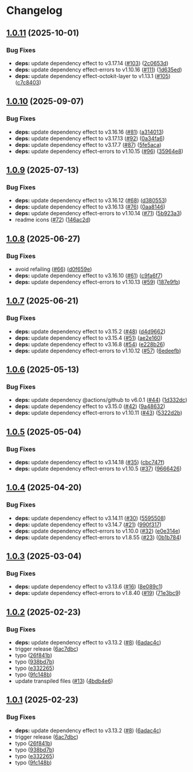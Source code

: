 # Changelog

## [1.0.11](https://github.com/jpb06/effect-action/compare/v1.0.10...v1.0.11) (2025-10-01)


### Bug Fixes

* **deps:** update dependency effect to v3.17.14 ([#103](https://github.com/jpb06/effect-action/issues/103)) ([2c0653d](https://github.com/jpb06/effect-action/commit/2c0653d01b5f33abfd8284dc973b38ad8460dc19))
* **deps:** update dependency effect-errors to v1.10.16 ([#111](https://github.com/jpb06/effect-action/issues/111)) ([1d635ed](https://github.com/jpb06/effect-action/commit/1d635ed60b17f4e48cef3139ca0f80e37821c66a))
* **deps:** update dependency effect-octokit-layer to v1.13.1 ([#105](https://github.com/jpb06/effect-action/issues/105)) ([c7c8403](https://github.com/jpb06/effect-action/commit/c7c8403c1b16a82cd9ef33252d8c4388a3f0bf71))

## [1.0.10](https://github.com/jpb06/effect-action/compare/v1.0.9...v1.0.10) (2025-09-07)


### Bug Fixes

* **deps:** update dependency effect to v3.16.16 ([#81](https://github.com/jpb06/effect-action/issues/81)) ([a314013](https://github.com/jpb06/effect-action/commit/a314013f0c2acc56421927612d3f3407c77cc4ed))
* **deps:** update dependency effect to v3.17.13 ([#92](https://github.com/jpb06/effect-action/issues/92)) ([0a34fa6](https://github.com/jpb06/effect-action/commit/0a34fa68dbd7447f5257840653fe16d5d3b233d7))
* **deps:** update dependency effect to v3.17.7 ([#87](https://github.com/jpb06/effect-action/issues/87)) ([5fe5aca](https://github.com/jpb06/effect-action/commit/5fe5aca84f92b3dfae5416cb9ae54fe3b26dc3b7))
* **deps:** update dependency effect-errors to v1.10.15 ([#96](https://github.com/jpb06/effect-action/issues/96)) ([35964e8](https://github.com/jpb06/effect-action/commit/35964e82f27ef0b5e74749874dbb1db0798e8b20))

## [1.0.9](https://github.com/jpb06/effect-action/compare/v1.0.8...v1.0.9) (2025-07-13)


### Bug Fixes

* **deps:** update dependency effect to v3.16.12 ([#68](https://github.com/jpb06/effect-action/issues/68)) ([d380553](https://github.com/jpb06/effect-action/commit/d3805531a10212b7fe44bf471cf5fdd4032bf438))
* **deps:** update dependency effect to v3.16.13 ([#76](https://github.com/jpb06/effect-action/issues/76)) ([0aa8146](https://github.com/jpb06/effect-action/commit/0aa8146427f2f2073b6d171a14a6367751bccab9))
* **deps:** update dependency effect-errors to v1.10.14 ([#71](https://github.com/jpb06/effect-action/issues/71)) ([5b923a3](https://github.com/jpb06/effect-action/commit/5b923a31229b6530636421e69d0b42a2033f1ecb))
* readme icons ([#72](https://github.com/jpb06/effect-action/issues/72)) ([146ac2d](https://github.com/jpb06/effect-action/commit/146ac2d1d84a8bd2dceed3a73658298a6d2f9a2d))

## [1.0.8](https://github.com/jpb06/effect-action/compare/v1.0.7...v1.0.8) (2025-06-27)


### Bug Fixes

* avoid refailing ([#66](https://github.com/jpb06/effect-action/issues/66)) ([d0f659e](https://github.com/jpb06/effect-action/commit/d0f659e3332d3d0e56ee0ba626b5777a559457b5))
* **deps:** update dependency effect to v3.16.10 ([#61](https://github.com/jpb06/effect-action/issues/61)) ([c9fa6f7](https://github.com/jpb06/effect-action/commit/c9fa6f74ae224ad24555f024552eb6793f05412f))
* **deps:** update dependency effect-errors to v1.10.13 ([#59](https://github.com/jpb06/effect-action/issues/59)) ([187e9fb](https://github.com/jpb06/effect-action/commit/187e9fb18afdf3ffc3b4cb459904b240088e55e9))

## [1.0.7](https://github.com/jpb06/effect-action/compare/v1.0.6...v1.0.7) (2025-06-21)


### Bug Fixes

* **deps:** update dependency effect to v3.15.2 ([#48](https://github.com/jpb06/effect-action/issues/48)) ([d4d9662](https://github.com/jpb06/effect-action/commit/d4d9662cae797be39186ae172cd9ace62347e716))
* **deps:** update dependency effect to v3.15.4 ([#51](https://github.com/jpb06/effect-action/issues/51)) ([ae2e160](https://github.com/jpb06/effect-action/commit/ae2e1607adae2b5eb85e90fc99262bdd6734b26e))
* **deps:** update dependency effect to v3.16.8 ([#54](https://github.com/jpb06/effect-action/issues/54)) ([e228b26](https://github.com/jpb06/effect-action/commit/e228b263388624da1ff0a62369a98f42c29e581e))
* **deps:** update dependency effect-errors to v1.10.12 ([#57](https://github.com/jpb06/effect-action/issues/57)) ([6edeefb](https://github.com/jpb06/effect-action/commit/6edeefb2a8ffd140fbcb9a9af47cca3edfe2fc3f))

## [1.0.6](https://github.com/jpb06/effect-action/compare/v1.0.5...v1.0.6) (2025-05-13)


### Bug Fixes

* **deps:** update dependency @actions/github to v6.0.1 ([#44](https://github.com/jpb06/effect-action/issues/44)) ([1d332dc](https://github.com/jpb06/effect-action/commit/1d332dc2f4cfd217353c0e490d6679c7bc666789))
* **deps:** update dependency effect to v3.15.0 ([#42](https://github.com/jpb06/effect-action/issues/42)) ([9a48632](https://github.com/jpb06/effect-action/commit/9a48632d37b5ee198c37b39310b2c9d2d0c82814))
* **deps:** update dependency effect-errors to v1.10.11 ([#43](https://github.com/jpb06/effect-action/issues/43)) ([5322d2b](https://github.com/jpb06/effect-action/commit/5322d2bfd5b1358f461e952ce26d14b8cb0f76e5))

## [1.0.5](https://github.com/jpb06/effect-action/compare/v1.0.4...v1.0.5) (2025-05-04)


### Bug Fixes

* **deps:** update dependency effect to v3.14.18 ([#35](https://github.com/jpb06/effect-action/issues/35)) ([cbc747f](https://github.com/jpb06/effect-action/commit/cbc747f41adbb57355880596dc0a9bc343b1ccef))
* **deps:** update dependency effect-errors to v1.10.5 ([#37](https://github.com/jpb06/effect-action/issues/37)) ([9666426](https://github.com/jpb06/effect-action/commit/96664269645846482655516307f74b149ecc76b3))

## [1.0.4](https://github.com/jpb06/effect-action/compare/v1.0.3...v1.0.4) (2025-04-20)


### Bug Fixes

* **deps:** update dependency effect to v3.14.11 ([#30](https://github.com/jpb06/effect-action/issues/30)) ([5595508](https://github.com/jpb06/effect-action/commit/55955080412e4f1a7223e81c35ebabc5c3cf5b53))
* **deps:** update dependency effect to v3.14.7 ([#21](https://github.com/jpb06/effect-action/issues/21)) ([990f317](https://github.com/jpb06/effect-action/commit/990f31764b33da38c73bbe4dc7a55d70b875e23d))
* **deps:** update dependency effect-errors to v1.10.0 ([#32](https://github.com/jpb06/effect-action/issues/32)) ([e0e314e](https://github.com/jpb06/effect-action/commit/e0e314e56ecc4ded61f5864ba6adeb77cd2d22e2))
* **deps:** update dependency effect-errors to v1.8.55 ([#23](https://github.com/jpb06/effect-action/issues/23)) ([0b1b784](https://github.com/jpb06/effect-action/commit/0b1b7843be432aa46cdaa43db5afa84ed3de36ea))

## [1.0.3](https://github.com/jpb06/effect-action/compare/v1.0.2...v1.0.3) (2025-03-04)


### Bug Fixes

* **deps:** update dependency effect to v3.13.6 ([#16](https://github.com/jpb06/effect-action/issues/16)) ([8e089c1](https://github.com/jpb06/effect-action/commit/8e089c107a04110219670d6d39ad692574b8d541))
* **deps:** update dependency effect-errors to v1.8.40 ([#19](https://github.com/jpb06/effect-action/issues/19)) ([71e3bc9](https://github.com/jpb06/effect-action/commit/71e3bc9eef69be355b971397796d632263c83bf9))

## [1.0.2](https://github.com/jpb06/effect-action/compare/v1.0.1...v1.0.2) (2025-02-23)


### Bug Fixes

* **deps:** update dependency effect to v3.13.2 ([#8](https://github.com/jpb06/effect-action/issues/8)) ([6adac4c](https://github.com/jpb06/effect-action/commit/6adac4c3afb45434d30bfd51dfd132ee415565b8))
* trigger release ([6ac7dbc](https://github.com/jpb06/effect-action/commit/6ac7dbc321f61c6c851aa4ce3fa61d80f9af7b5d))
* typo ([26f841b](https://github.com/jpb06/effect-action/commit/26f841b5279c6e698ebbc8483d4d2dcc94d4e644))
* typo ([938bd7b](https://github.com/jpb06/effect-action/commit/938bd7b27afe0384fa8d29a005a76eb9b6eeb232))
* typo ([e332265](https://github.com/jpb06/effect-action/commit/e3322657a34a566604882c5ddcc02d640b130c60))
* typo ([9fc148b](https://github.com/jpb06/effect-action/commit/9fc148ba31c729ecaa86a35665b9b5b29cf8abcc))
* update transpiled files ([#13](https://github.com/jpb06/effect-action/issues/13)) ([4bdb4e6](https://github.com/jpb06/effect-action/commit/4bdb4e6ddf79b391bb3322da2023ebb759c0c935))

## [1.0.1](https://github.com/jpb06/effect-action/compare/effect-action-v1.0.0...effect-action-v1.0.1) (2025-02-23)


### Bug Fixes

* **deps:** update dependency effect to v3.13.2 ([#8](https://github.com/jpb06/effect-action/issues/8)) ([6adac4c](https://github.com/jpb06/effect-action/commit/6adac4c3afb45434d30bfd51dfd132ee415565b8))
* trigger release ([6ac7dbc](https://github.com/jpb06/effect-action/commit/6ac7dbc321f61c6c851aa4ce3fa61d80f9af7b5d))
* typo ([26f841b](https://github.com/jpb06/effect-action/commit/26f841b5279c6e698ebbc8483d4d2dcc94d4e644))
* typo ([938bd7b](https://github.com/jpb06/effect-action/commit/938bd7b27afe0384fa8d29a005a76eb9b6eeb232))
* typo ([e332265](https://github.com/jpb06/effect-action/commit/e3322657a34a566604882c5ddcc02d640b130c60))
* typo ([9fc148b](https://github.com/jpb06/effect-action/commit/9fc148ba31c729ecaa86a35665b9b5b29cf8abcc))
